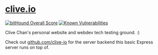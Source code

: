 [clive.io](https://clive.io)
============================

[![bitHound Overall Score](https://www.bithound.io/github/cchan/clive.io/badges/score.svg)](https://www.bithound.io/github/cchan/clive.io)
[![Known Vulnerabilities](https://snyk.io/test/github/cchan/clive.io/badge.svg)](https://snyk.io/test/github/cchan/clive.io)

Clive Chan's personal website and webdev tech testing ground. :)

Check out [github.com/clive-io](https://github.com/clive-io) for the server backend this basic Express server runs on top of.
